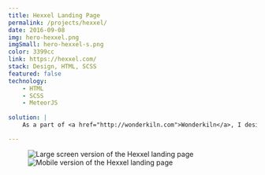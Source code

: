 ```yaml
---
title: Hexxel Landing Page
permalink: /projects/hexxel/
date: 2016-09-08
img: hero-hexxel.png
imgSmall: hero-hexxel-s.png
color: 3399cc
link: https://hexxel.com/
stack: Design, HTML, SCSS
featured: false
technology:
    - HTML
    - SCSS
    - MeteorJS
    
solution: |
    As a part of <a href="http://wonderkiln.com">Wonderkiln</a>, I designed and implemented a quick yet responsive landing page for Hexxel to introduce their upcoming product. There are quite a few subtle animations not accurately conveyed in a static mockup, I encourage you to check out the page in it's full glory!

---
```

<figure class="projects__img-wrapper row row--full" style="background-color: #{{ page.color }}">
    <div class="projects__col--two-thirds">
        <img class="projects__img projects__img--full" src="{{ imgurl }}/img/hexxel-landing.png" alt="Large screen version of the Hexxel landing page">
    </div>
    <div class="projects__col--one-third">
        <img class="projects__img projects__img--full" src="{{ imgurl }}/img/hexxel-mobile.png" alt="Mobile version of the Hexxel landing page">
    </div>
</figure>
